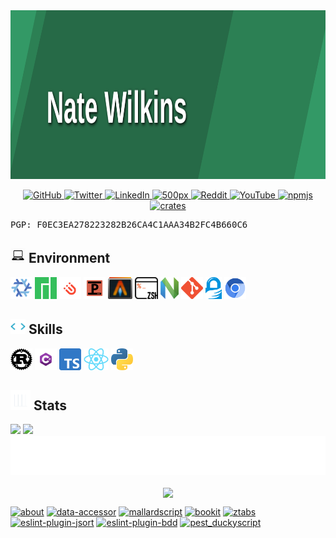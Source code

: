 <img src="./banner.svg" width="100%" height="270px" />

<p align="center">
  <a href="https://github.com/nate-wilkins">
    <img src="https://img.shields.io/badge/-GitHub-181717?logo=github&style=for-the-badge" alt="GitHub" />
  </a>
  <a href="https://twitter.com/_natewilkins">
    <img src="https://img.shields.io/badge/-Twitter-61DAFB?logo=twitter&logoColor=white&color=34dcfc&style=for-the-badge" alt="Twitter" />
  </a>
  <a href="https://www.linkedin.com/in/nathanielwilkins/">
    <img src="https://img.shields.io/badge/-LinkedIn-0A66C2?logo=linkedin&logoColor=white&style=for-the-badge" alt="LinkedIn" />
  </a>
  <a href="https://500px.com/p/Nate-Wilkins?view=photos">
    <img src="https://img.shields.io/badge/-500px-181717?logo=500px&logoColor=white&style=for-the-badge" alt="500px" />
  </a>
  <a href="https://www.reddit.com/user/nate-wilkins">
    <img src="https://img.shields.io/badge/-Reddit-FF4500?logo=reddit&logoColor=white&style=for-the-badge" alt="Reddit" />
  </a>
  <a href="https://www.youtube.com/@nate-wilkins">
    <img src="https://img.shields.io/badge/-YouTube-FF0000?logo=youtube&logoColor=white&style=for-the-badge" alt="YouTube" />
  </a>
  <a href="https://www.npmjs.com/~nate-wilkins">
    <img src="https://img.shields.io/badge/-npm-CB3837?logo=npm&logoColor=white&style=for-the-badge" alt="npmjs" />
  </a>
  <a href="https://crates.io/users/Nate-Wilkins">
    <img src="https://img.shields.io/badge/-crates-000000?logo=npm&logoColor=white&style=for-the-badge" alt="crates" />
  </a>
</p>

<pre>
PGP: F0EC3EA278223282B26CA4C1AAA34B2FC4B660C6
</pre>

## <img src="./icon_laptop.png" width="24" /> Environment

<img src="./badge_nixos.png" height="35" /> <img src="./badge_manjaro.png" height="35" /> <img src="./badge_i3.png" height="35" /> <img src="./badge_polybar.png" height="35" /> <img src="./badge_alacritty.png" height="35" /> <img src="./badge_zsh.png" height="35" /> <img src="./badge_neovim.png" height="35" /> <img src="./badge_git.png" height="35" /> <img src="./badge_gpg.png" height="35" /> <img src="./badge_chromium.png" height="35" />

## <img src="./icon_skills.webp" width="24" /> Skills

<img src="./badge_language_rust.png" height="35" /> <img src="./badge_language_csharp.png" height="35" /> <img src="./badge_language_typescript.png" height="35" /> <img src="./badge_web_react.png" height="35" /> <img src="./badge_language_python.png" height="35" />

## <img src="./icon_stats.gif" width="32"> Stats

<img src="https://github-readme-stats-nate-wilkins.vercel.app/api?username=nate-wilkins&show_icons=true&hide_border=true&count_private=true&include_all_commits=true&theme=transparent" /> <img src="https://github-readme-stats-nate-wilkins.vercel.app/api/top-langs/?username=nate-wilkins&show_icons=true&hide_border=true&layout=compact&langs_count=8&theme=transparent"/>
![Metrics](./github-metrics.svg)

<p align="center">
  <img align="center" src="https://github-readme-streak-stats.herokuapp.com/?user=nate-wilkins&theme=transparent" />
</p>

[![about](https://github-readme-stats-nate-wilkins.vercel.app/api/pin/?username=nate-wilkins&repo=about&theme=transparent)](https://github.com/nate-wilkins/about)
[![data-accessor](https://github-readme-stats-nate-wilkins.vercel.app/api/pin/?username=nate-wilkins&repo=data-accessor&theme=transparent)](https://github.com/nate-wilkins/data-accessor)
[![mallardscript](https://github-readme-stats-nate-wilkins.vercel.app/api/pin/?username=nate-wilkins&repo=mallardscript&theme=transparent)](https://github.com/nate-wilkins/mallardscript)
[![bookit](https://github-readme-stats-nate-wilkins.vercel.app/api/pin/?username=nate-wilkins&repo=bookit&theme=transparent)](https://github.com/nate-wilkins/bookit)
[![ztabs](https://github-readme-stats-nate-wilkins.vercel.app/api/pin/?username=nate-wilkins&repo=ztabs&theme=transparent)](https://github.com/nate-wilkins/ztabs)
[![eslint-plugin-jsort](https://github-readme-stats-nate-wilkins.vercel.app/api/pin/?username=nate-wilkins&repo=eslint-plugin-jsort&theme=transparent)](https://github.com/nate-wilkins/eslint-plugin-jsort)
[![eslint-plugin-bdd](https://github-readme-stats-nate-wilkins.vercel.app/api/pin/?username=nate-wilkins&repo=eslint-plugin-bdd&theme=transparent)](https://github.com/nate-wilkins/eslint-plugin-bdd)
[![pest_duckyscript](https://github-readme-stats-nate-wilkins.vercel.app/api/pin/?username=nate-wilkins&repo=pest_duckyscript&theme=transparent)](https://github.com/nate-wilkins/pest_duckyscript)
